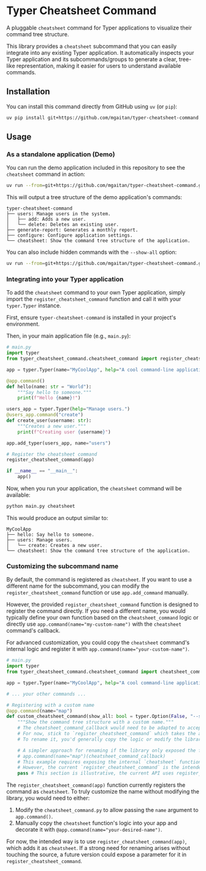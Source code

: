 # Typer Cheatsheet Command

A pluggable `cheatsheet` command for Typer applications to visualize their command tree structure.

This library provides a `cheatsheet` subcommand that you can easily integrate into any existing Typer application. It automatically inspects your Typer application and its subcommands/groups to generate a clear, tree-like representation, making it easier for users to understand available commands.

## Installation

You can install this command directly from GitHub using `uv` (or `pip`):

```bash
uv pip install git+https://github.com/mgaitan/typer-cheatsheet-command.git
```

## Usage

### As a standalone application (Demo)

You can run the demo application included in this repository to see the `cheatsheet` command in action:

```bash
uv run --from=git+https://github.com/mgaitan/typer-cheatsheet-command.git -m typer_cheatsheet_command -- cheatsheet
```

This will output a tree structure of the demo application's commands:

```
typer-cheatsheet-command
├── users: Manage users in the system.
│   ├── add: Adds a new user.
│   └── delete: Deletes an existing user.
├── generate-report: Generates a monthly report.
├── configure: Configure application settings.
└── cheatsheet: Show the command tree structure of the application.
```

You can also include hidden commands with the `--show-all` option:

```bash
uv run --from=git+https://github.com/mgaitan/typer-cheatsheet-command.git -m typer_cheatsheet_command -- cheatsheet --show-all
```

### Integrating into your Typer application

To add the `cheatsheet` command to your own Typer application, simply import the `register_cheatsheet_command` function and call it with your `typer.Typer` instance.

First, ensure `typer-cheatsheet-command` is installed in your project's environment.

Then, in your main application file (e.g., `main.py`):

```python
# main.py
import typer
from typer_cheatsheet_command.cheatsheet_command import register_cheatsheet_command

app = typer.Typer(name="MyCoolApp", help="A cool command-line application.")

@app.command()
def hello(name: str = "World"):
    """Say hello to someone."""
    print(f"Hello {name}!")

users_app = typer.Typer(help="Manage users.")
@users_app.command("create")
def create_user(username: str):
    """Creates a new user."""
    print(f"Creating user {username}")

app.add_typer(users_app, name="users")

# Register the cheatsheet command
register_cheatsheet_command(app)

if __name__ == "__main__":
    app()
```

Now, when you run your application, the `cheatsheet` command will be available:

```bash
python main.py cheatsheet
```

This would produce an output similar to:

```
MyCoolApp
├── hello: Say hello to someone.
├── users: Manage users.
│   └── create: Creates a new user.
└── cheatsheet: Show the command tree structure of the application.
```

### Customizing the subcommand name

By default, the command is registered as `cheatsheet`. If you want to use a different name for the subcommand, you can modify the `register_cheatsheet_command` function or use `app.add_command` manually.

However, the provided `register_cheatsheet_command` function is designed to register the command directly. If you need a different name, you would typically define your own function based on the `cheatsheet_command` logic or directly use `app.command(name="my-custom-name")` with the `cheatsheet` command's callback.

For advanced customization, you could copy the `cheatsheet` command's internal logic and register it with `app.command(name="your-custom-name")`.

```python
# main.py
import typer
from typer_cheatsheet_command.cheatsheet_command import cheatsheet_command_callback # assuming we expose the internal callback

app = typer.Typer(name="MyCoolApp", help="A cool command-line application.")

# ... your other commands ...

# Registering with a custom name
@app.command(name="map")
def custom_cheatsheet_command(show_all: bool = typer.Option(False, "--show-all", help="Include hidden commands")):
    """Show the command tree structure with a custom name."""
    # The cheatsheet_command_callback would need to be adapted to accept the app instance
    # For now, stick to `register_cheatsheet_command` which takes the app instance.
    # To rename it, you'd generally copy the logic or modify the library.

    # A simpler approach for renaming if the library only exposed the function:
    # app.command(name="map")(cheatsheet_command_callback)
    # This example requires exposing the internal `cheatsheet` function and passing `app`
    # However, the current `register_cheatsheet_command` is the intended way.
    pass # This section is illustrative, the current API uses register_cheatsheet_command(app)
```

The `register_cheatsheet_command(app)` function currently registers the command as `cheatsheet`. To truly customize the name without modifying the library, you would need to either:

1.  Modify the `cheatsheet_command.py` to allow passing the `name` argument to `app.command()`.
2.  Manually copy the `cheatsheet` function's logic into your app and decorate it with `@app.command(name="your-desired-name")`.

For now, the intended way is to use `register_cheatsheet_command(app)`, which adds it as `cheatsheet`. If a strong need for renaming arises without touching the source, a future version could expose a parameter for it in `register_cheatsheet_command`.